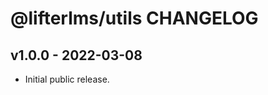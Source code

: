 @lifterlms/utils CHANGELOG
==========================

v1.0.0 - 2022-03-08
-------------------

+ Initial public release.
